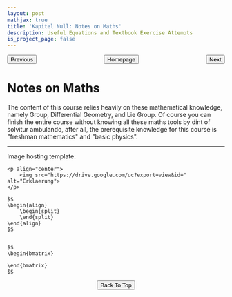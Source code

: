 ```yaml
---
layout: post
mathjax: true
title: 'Kapitel Null: Notes on Maths'
description: Useful Equations and Textbook Exercise Attempts
is_project_page: false
---
```



<p style="text-align:center;">
<button type="button" onclick="window.location.href='index.html';">Homepage</button>
<span style="float:left;"><button type="button" onclick="window.location.href='KapIX.html';">Previous</button></span>
<span style="float:right;"><button type="button" onclick="window.location.href='KapXI.html';">Next</button></span>
</p>

# Notes on Maths
The content of this course relies heavily on these mathematical knowledge, namely Group, Differential Geometry, and Lie Group. Of course  you can finish the entire course without knowing all these maths tools by dint of solvitur ambulando, after all, the prerequisite knowledge for this course is "freshman mathematics" and "basic physics". 



***

Image hosting template:

```
<p align="center">
    <img src="https://drive.google.com/uc?export=view&id=" alt="Erklaerung">
</p>
```

```
$$
\begin{align}
    \begin{split}
    \end{split}
\end{align}
$$


$$
\begin{bmatrix}
       
\end{bmatrix}
$$
```

<p style="text-align:center;">
<button type="button" onclick="window.location.href='#top';">Back To Top</button>
<p>
